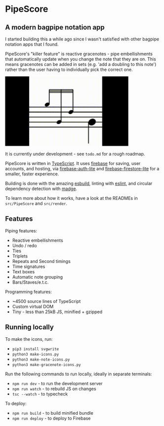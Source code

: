 # PipeScore
## A modern bagpipe notation app

I started building this a while ago since I wasn't satisfied with other bagpipe notation apps that I found.

PipeScore's "killer feature" is reactive gracenotes - pipe embellishments that automatically update when you change the note that they are on. This means gracenotes can be added in sets (e.g. 'add a doubling to this note') rather than the user having to individually pick the correct one.

![GIF of reactive gracenote](dragging-gracenote.gif)

It is currently under development - see `todo.md` for a rough roadmap.

PipeScore is written in [TypeScript](https://www.typescriptlang.org/). It uses [firebase](https://firebase.google.com) for saving, user accounts, and hosting, via [firebase-auth-lite](https://github.com/samuelgozi/firebase-auth-lite) and [firebase-firestore-lite](https://github.com/samuelgozi/firebase-firestore-lite) for a smaller, faster experience.

Building is done with the amazing [esbuild](https://github.com/evanw/esbuild), linting with [eslint](https://eslint.org/), and circular dependency detection with [madge](https://github.com/pahen/madge).

To learn more about how it works, have a look at the READMEs in `src/PipeScore` and `src/render`.

## Features

Piping features:
* Reactive embellishments
* Undo / redo
* Ties
* Triplets
* Repeats and Second timings
* Time signatures
* Text boxes
* Automatic note grouping
* Bars/Staves/e.t.c.

Programming features:
* ~4500 source lines of TypeScript
* Custom virtual DOM
* Tiny - less than 25kB JS, minified + gzipped

## Running locally

To make the icons, run:
* `pip3 install svgwrite`
* `python3 make-icons.py`
* `python3 make-note-icons.py`
* `python3 make-gracenote-icons.py`

Run the following commands to run locally, ideally in separate terminals:
* `npm run dev` - to run the development server
* `npm run watch` - to rebuild JS on changes
* `tsc --watch` - to typecheck

To deploy:
* `npm run build` - to build minified bundle
* `npm run deploy` - to deploy to Firebase
